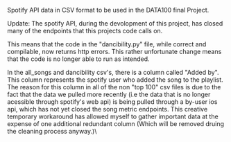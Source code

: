 Spotify API data in CSV format to be used in the DATA100 final Project. 


Update: The spotify API, during the devolopment of this project, has closed many of the endpoints that 
this projects code calls on.

This means that the code in the "dancibility.py" file, while correct and compilable, now returns http errors.
This rather unfortunate change means that the code is no longer able to run as intended.

In the all_songs and dancibility csv's, there is a column called "Added by". This column
represents the spotify user who added the song to the playlist. The reason for this column in all of the non "top 100" csv
files is due to the fact that the data we pulled more recently (i.e the data that is no longer acessible through spotify's 
web api) is being pulled through a by-user ios api, which has not yet closed the song metric endpoints. This creative temporary
workaround has allowed myself to gather important data at the expense of one additional redundant column (Which will
be removed druing the cleaning process anyway.)\

